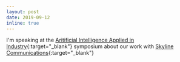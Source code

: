 ```yaml
---
layout: post
date: 2019-09-12
inline: true
---
```


I'm speaking at the [Aritificial Intelligence Applied in Industry](https://iiw.kuleuven.be/onderzoek/eavise/aiai19/){:target="\_blank"} symposium  about our work with [Skyline Communications](https://skyline.be/){:target="\_blank"}



